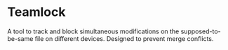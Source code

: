 # Teamlock
A tool to track and block simultaneous modifications on the supposed-to-be-same file on different devices. Designed to prevent merge conflicts.
